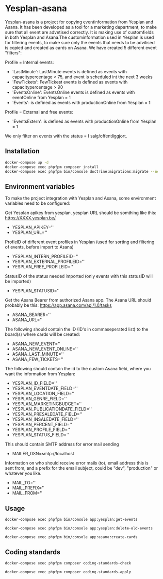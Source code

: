 # Yesplan-asana
Yesplan-asana is a project for copying eventinformation from Yesplan and Asana. It has been developed as a tool for a marketing department, to make sure that all event are advetised correctly. It is making use of customfields in both Yesplan and Asana.The custominformation used in Yesplan is used for filtering events, to make sure only the events that needs to be advitised is copied and created as cards on Asana.
We have created 5 different event "filters":

Profile = Internal events:
  * 'LastMinute': LastMinute events is defined as events with capacitypercentage < 75, and event is scheduled int the next 3 weeks
  * 'FewTickets': FewTickest events is defined as events with capacitypercentage > 90
  * 'EventsOnline': EventsOnline events is defined as events with eventOnline from Yesplan = 1
  * 'Events': is defined as events with productionOnline from Yesplan = 1

Profile = External and free events:
  * 'EventsExtern': is defined as events with productionOnline from Yesplan = 1
  
We only filter on events with the status = I salg/offentliggjort.

## Installation

```sh
docker-compose up -d
docker-compose exec phpfpm composer install
docker-compose exec phpfpm bin/console doctrine:migrations:migrate --no-interaction
```

## Environment variables
To make the project integration with Yesplan and Asana, some environment variables need to be configured:

Get Yesplan apikey from yesplan, yesplan URL should be somthing like this: https://XXXX.yesplan.be/
* YESPLAN_APIKEY=''
* YESPLAN_URL=''

ProfleID of different event profiles in Yesplan (used for sorting and filtering of events, before import to Asana)
* YESPLAN_INTERN_PROFILEID=''
* YESPLAN_EXTERNAL_PROFILEID=''
* YESPLAN_FREE_PROFILEID=''

StatusID of the status needed imported (only events with this statusID will be imported)
* YESPLAN_STATUSID=''

Get the Asana Bearer from authorized Asana app. The Asana URL should probably be this: https://app.asana.com/api/1.0/tasks
* ASANA_BEARER=''
* ASANA_URL=''

The following should contain the ID (ID's in commaseperated list) to the board(s) where cards will be created:
* ASANA_NEW_EVENT=''
* ASANA_NEW_EVENT_ONLINE=''
* ASANA_LAST_MINUTE=''
* ASANA_FEW_TICKETS=''

The following should contain the id to the custom Asana field, where you want the information from Yesplan:
* YESPLAN_ID_FIELD=''
* YESPLAN_EVENTDATE_FIELD=''
* YESPLAN_LOCATION_FIELD=''
* YESPLAN_GENRE_FIELD=''
* YESPLAN_MARKETINGBUDGET=''
* YESPLAN_PUBLICATIONDATE_FIELD=''
* YESPLAN_PRESALEDATE_FIELD=''
* YESPLAN_INSALEDATE_FIELD=''
* YESPLAN_PERCENT_FIELD=''
* YESPLAN_PROFILE_FIELD=''
* YESPLAN_STATUS_FIELD=''

This should contain SMTP address for error mail sending
* MAILER_DSN=smtp://localhost

Information on who should receive error mails (to), email address this is sent from, and a prefix for the email subject, could be "dev", "production" or whatever you like. 
* MAIL_TO=''
* MAIL_PREFIX=''
* MAIL_FROM=''

## Usage

```sh
docker-compose exec phpfpm bin/console app:yesplan:get-events
```
```sh
docker-compose exec phpfpm bin/console app:yesplan:delete-old-events
```

```sh
docker-compose exec phpfpm bin/console app:asana:create-cards
```

## Coding standards

```sh
docker-compose exec phpfpm composer coding-standards-check
```

```sh
docker-compose exec phpfpm composer coding-standards-apply
```
